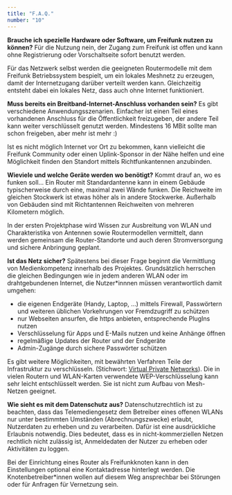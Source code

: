 ```yaml
---
title: "F.A.Q."
number: "10"
---
```


**Brauche ich spezielle Hardware oder Software, um Freifunk nutzen zu können?**
Für die Nutzung nein, der Zugang zum Freifunk ist offen und kann ohne Registrierung oder Vorschaltseite sofort benutzt werden. 

Für das Netzwerk selbst werden die geeigneten Routermodelle mit dem Freifunk Betriebssystem bespielt, um ein lokales Meshnetz zu erzeugen, damit der Internetzugang darüber verteilt werden kann. Gleichzeitig entsteht dabei ein lokales Netz, dass auch ohne Internet funktioniert.


**Muss bereits ein Breitband-Internet-Anschluss vorhanden sein?**
Es gibt verschiedene Anwendungsszenarien. Einfacher ist einen Teil eines vorhandenen Anschluss für die Öffentlichkeit freizugeben, der andere Teil kann weiter verschlüsselt genutzt werden. Mindestens 16 MBit sollte man schon freigeben, aber mehr ist mehr :)

Ist es nicht möglich Internet vor Ort zu bekommen, kann vielleicht die Freifunk Community oder einen Uplink-Sponsor in der Nähe helfen und eine Möglichkeit finden den Standort mittels Richtfunkantennen anzubinden. 


**Wieviele und welche Geräte werden wo benötigt?**
Kommt drauf an, wo es funken soll... Ein Router mit Standardantenne kann in einem Gebäude typischerweise durch eine, maximal zwei Wände funken. Die Reichweite im gleichen Stockwerk ist etwas höher als in andere Stockwerke. Außerhalb von Gebäuden sind mit Richtantennen Reichweiten von mehreren Kilometern möglich. 

In der ersten Projektphase wird Wissen zur Ausbreitung von WLAN und Charakteristika von Antennen sowie Routermodellen vermittelt, dann werden gemeinsam die Router-Standorte und auch deren Stromversorgung und sichere Anbringung geplant. 


**Ist das Netz sicher?**
Spätestens bei dieser Frage beginnt die Vermittlung von Medienkompetenz innerhalb des Projektes. Grundsätzlich herrschen die gleichen Bedingungen wie in jedem anderen WLAN oder im drahtgebundenen Internet, die Nutzer\*innnen müssen verantwortlich damit umgehen: 
* die eigenen Endgeräte (Handy, Laptop, …) mittels Firewall, Passwörtern und weiteren üblichen Vorkehrungen vor Fremdzugriff zu schützen
* nur Webseiten ansurfen, die https anbieten, entsprechende PlugIns nutzen
* Verschlüsselung für Apps und E-Mails nutzen und keine Anhänge öffnen
* regelmäßige Updates der Router und der Endgeräte
* Admin-Zugänge durch sichere Passwörter schützen 

Es gibt weitere Möglichkeiten, mit bewährten Verfahren Teile der Infrastruktur zu verschlüsseln. (Stichwort: [Virtual Private Networks](https://de.wikipedia.org/wiki/Virtual_Private_Network)). Die in vielen Routern und WLAN-Karten verwendete WEP-Verschlüsselung kann sehr leicht entschlüsselt werden. Sie ist nicht zum Aufbau von Mesh-Netzen geeignet. 


**Wie sieht es mit dem Datenschutz aus?**
Datenschutzrechtlich ist zu beachten, dass das Telemediengesetz dem Betreiber eines offenen WLANs nur unter bestimmten Umständen (Abrechnungszwecke) erlaubt, Nutzerdaten zu erheben und zu verarbeiten. Dafür ist eine ausdrückliche Erlaubnis notwendig. Dies bedeutet, dass es in nicht-kommerziellen Netzen rechtlich nicht zulässig ist, Anmeldedaten der Nutzer zu erheben oder Aktivitäten zu loggen. 

Bei der Einrichtung eines Router als Freifunkknoten kann in den Einstellungen optional eine Kontaktadresse hinterlegt werden. Die Knotenbetreiber\*innen wollen auf diesem Weg ansprechbar bei Störungen oder für Anfragen für Vernetzung sein.